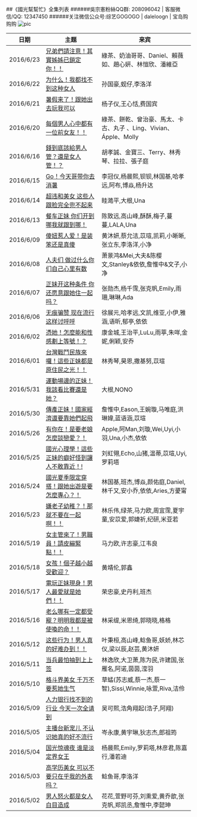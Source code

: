 ##《國光幫幫忙》全集列表
######吳宗憲粉絲QQ群: 208096042  |  客服微信/QQ: 12347450
######关注微信公众号:综艺GOGOGO | daleloogn | 宝岛购购购
![pic](http://imgsrc.baidu.com/forum/w%3D580/sign=0ee7a24dccef76093c0b99971edca301/09ac2bf0f736afc37b2299b5b419ebc4b6451212.jpg)

日期|主题|来宾
----|----|----
|2016/6/23|[兄弟們請注意！其實姊姊已鎖定你！！](http://www.acfun.tv/v/ac2839941)|綠茶、奶油哥哥、Daniel、賴薇如、趙心姸、林愷欣、潘維亞
|2016/6/22|[为什么！我都找不到这种女人](http://www.acfun.tv/v/ac2837616)|孙国豪,蚬仔,李洛洋
|2016/6/21|[暑假来了！跟她出去玩我可以](http://www.acfun.tv/v/ac2834572)|杨子仪,王心恬,费国宾
|2016/6/20|[每個男人心中都有一位前女友！！](http://www.acfun.tv/v/ac2832052)|綠茶、餅乾、曾治豪、馬太、卡古、丸子 、Ling、Vivian、Ápple、Molly
|2016/6/16|[錢到底該給男人管？還是女人管！？](http://www.acfun.tv/v/ac2822893)|胡孝誠、金寶三、Terry、林秀琴、拉拉、張子庭
|2016/6/15|[Go！今天哥带你去消暑](http://www.acfun.tv/v/ac2822145_3)|李冠仪,杨晨熙,钡钡,林国基,哈孝远,阿布,博焱,杨升达
|2016/6/14|[超违和美女 这些人跟脸完全兜不起来](http://www.acfun.tv/v/ac2817449)|眭澔平,大根,Una
|2016/6/13|[餐车正妹 你们开到哪我就跟到哪！](http://www.acfun.tv/v/ac2814759)|陈致远,高山峰,酥酥,梅子,蔓蔓,LALA,Una
|2016/6/09|[傻妞惹人爱！是装笨还是真傻](http://www.acfun.tv/v/ac2805156)|黄沐妍,蔡允洁,苡瑄,凯莉,小晰晰,张立东,李洛洋,小净
|2016/6/08|[人夫们 做过什么你们自己心里有数](http://www.acfun.tv/v/ac2803532_3)|萧景鸿&Mei,大夫&陈樱文,Stanley&依依,詹惟中&文子,小净
|2016/6/07|[正妹开这种条件 你还愿意跟她住一起吗？](http://www.acfun.tv/v/ac2801988_3)|张勋杰,杨千霈,张克帆,Emily,雨珊,琳琳,Ada
|2016/6/06|[无痕骗赞 现在流行这样讨呼呼](http://www.acfun.tv/v/ac2799352)|徐展元,哈孝远,文凯,维亚,小伊,雅涵,语昕,郁亭,依依
|2016/6/02|[憑她！怎麼能和性感劃上等號！？ ](http://www.acfun.tv/v/ac2788451)|康金城,王治平,LuLu,雨葶,朱咩,金妮,俐颖,安乔
|2016/6/01|[台灣戰鬥民族來囉！這些正妹都是原住民之光！！](http://www.acfun.tv/v/ac2785927_3)|林秀琴,昊恩,撒基努,苡瑄
|2016/5/31|[運動場邊的正妹！我該看比賽還是她？](http://www.acfun.tv/v/ac2785980_3)|大根,NONO
|2016/5/30|[傳產正妹！國家經濟還要靠她們起飛](http://www.acfun.tv/v/ac2781339_3)|詹惟中,Eason,王婉璇,马唯庭,洪琳媁,蓝语涵,苡瑄
|2016/5/26|[有你在！是要老娘怎麼談戀愛？！](http://www.acfun.tv/v/ac2774042)|Apple,阿Man,刘璇,Wei,Uyi,小羽,Una,小杰,依依
|2016/5/25|[國光心理學！這些正妹的癖好怪到讓人不敢靠近！!](http://www.acfun.tv/v/ac2769741_3)|刘虹翎,Echo,山猪,温蒂,苡瑄,Uyi,罗莉塔
|2016/5/24|[國光夏季限定穿搭！跟她出遊是要怎麼專心？！](http://www.acfun.tv/v/ac2767243_3)|林国基,班杰,博焱,颜佑庭,Daniel,林千又,安小乔,依依,Aries,方薆甯
|2016/5/23|[嫌老子幼稚？！那就不要在一起啊！！](http://www.acfun.tv/v/ac2765347_3)|林乐伟,绿茶,马力欧,周宜霈,夏宇童,安苡爱,郭婕祈,纪研,米亚若
|2016/5/19|[女主管來了！男職員！請皮繃緊點！！](http://www.acfun.tv/v/ac2755484_3)|马力欧,许志豪,江韦良
|2016/5/18|[女孩！個子越小越受歡迎？](http://www.acfun.tv/v/ac2754228)|黄靖伦,郭鑫
|2016/5/17|[電玩正妹現身！男人最愛就是她們！！](http://www.acfun.tv/v/ac2755593_2)|荣忠豪,史丹利,班杰
|2016/5/16|[老么哪有一定都受寵？明明我都是被使喚的命！！](http://www.acfun.tv/v/ac2747247)|林采缇,米恩绮,郭晓晓,格格
|2016/5/12|[这些行为！男人真的好难办到！！](http://www.acfun.tv/v/ac2740309_3)|叶秉桓,高山峰,鲶鱼哥,妖娇,林芯仪,梁以辰,赵芸,黄沐妍
|2016/5/11|[当兵最怕抽到上上签](http://www.acfun.tv/v/ac2734840_3)|林逸欣,大卫萧,陈为民,许建国,张雁名,阿诺,茵茵,滢羽
|2016/5/10|[格斗界美女 千万不要惹她生气](http://www.acfun.tv/v/ac2732224_3)|草蜢(苏志威,蔡一杰,蔡一智),Sissi,Winnie,咏萱,Riva,洁伶
|2016/5/09|[人力银行找不到的行业 今天一次全请到](http://www.acfun.tv/v/ac2730376)|吴可熙,浩角翔起(浩子,阿翔)
|2016/5/05|[主播台新宠儿 不认识她真的好不流行](http://www.acfun.tv/v/ac2734806_3)|岑永康,黄宇琳,狄志杰,郎祖筠
|2016/5/04|[国光惊魂夜 谁是淡定界女王](http://www.acfun.tv/v/ac2745317_3)|杨晨熙,Emily,罗莉塔,林彦君,陈嘉行,潘若迪
|2016/5/03|[高学历美女 可以不要只在乎我的外表吗？](http://www.acfun.tv/v/ac2749308_3)|鲶鱼哥,李洛洋
|2016/5/02|[男人怒火都是女人白目造成](http://www.acfun.tv/v/ac2751995_3)|花花,萱野可芬,刘熏爱,黄乔歆,张克帆,郑凯丞,詹惟中,李懿珅